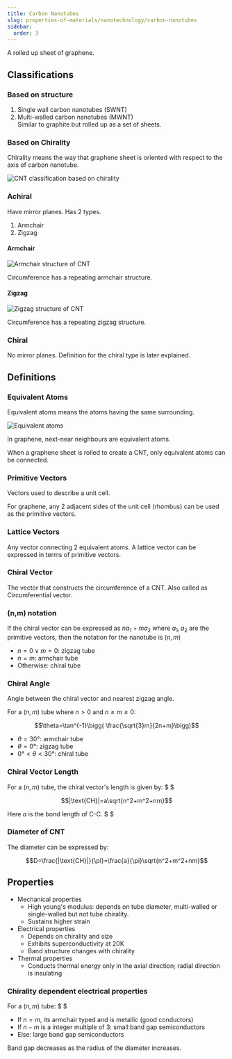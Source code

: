 ```yaml
---
title: Carbon Nanotubes
slug: properties-of-materials/nanotechnology/carbon-nanotubes
sidebar:
  order: 3
---
```


A rolled up sheet of graphene.

## Classifications

### Based on structure

1. Single wall carbon nanotubes (SWNT)
2. Multi-walled carbon nanotubes (MWNT)  
   Similar to graphite but rolled up as a set of sheets.

### Based on Chirality

Chirality means the way that graphene sheet is oriented with respect to the axis
of carbon nanotube.

![CNT classification based on chirality](/props/nano/cnt-chirality-types.jpg)

### Achiral

Have mirror planes. Has 2 types.

1. Armchair
2. Zigzag

#### Armchair

![Armchair structure of CNT](/props/nano/armchair-structure.jpg)

Circumference has a repeating armchair structure.

#### Zigzag

![Zigzag structure of CNT](/props/nano/zigzag-structure.jpg)

Circumference has a repeating zigzag structure.

### Chiral

No mirror planes. Definition for the chiral type is later explained.

## Definitions

### Equivalent Atoms

Equivalent atoms means the atoms having the same surrounding.

![Equivalent atoms](/props/nano/equivalent-atoms.jpg)

In graphene, next-near neighbours are equivalent atoms.

When a graphene sheet is rolled to create a CNT, only equivalent atoms can be
connected.

### Primitive Vectors

Vectors used to describe a unit cell.

For graphene, any 2 adjacent sides of the unit cell (rhombus) can be used as the
primitive vectors.

### Lattice Vectors

Any vector connecting 2 equivalent atoms. A lattice vector can be expressed in
terms of primitive vectors.

### Chiral Vector

The vector that constructs the circumference of a CNT. Also called as
Circumferential vector.

### (n,m) notation

If the chiral vector can be expressed as $na_1 + ma_2$ where $a_1,a_2$ are the
primitive vectors, then the notation for the nanotube is $(n,m)$

- $n=0 \lor m =0$: zigzag tube
- $n=m$: armchair tube
- Otherwise: chiral tube

### Chiral Angle

Angle between the chiral vector and nearest zigzag angle.

For a $(n,m)$ tube where $n>0$ and $n\ge m\ge 0$:

```math
\theta=\tan^{-1}\bigg( \frac{\sqrt{3}m}{2n+m}\bigg)
```

- $\theta=30°$: armchair tube
- $\theta=0°$: zigzag tube
- $0°<\theta<30°$: chiral tube

### Chiral Vector Length

For a $(n,m)$ tube, the chiral vector's length is given by: $ $

```math
|\text{CH}|=a\sqrt{n^2+m^2+nm}
```

Here $a$ is the bond length of C-C. $ $

### Diameter of CNT

The diameter can be expressed by:

```math
D=\frac{|\text{CH}|}{\pi}=\frac{a}{\pi}\sqrt{n^2+m^2+nm}
```

## Properties

- Mechanical properties
  - High young's modulus: depends on tube diameter, multi-walled or
    single-walled but not tube chirality.
  - Sustains higher strain
- Electrical properties
  - Depends on chirality and size
  - Exhibits superconductivity at $20\text{K}$
  - Band structure changes with chirality
- Thermal properties
  - Conducts thermal energy only in the axial direction; radial direction is
    insulating

### Chirality dependent electrical properties

For a $(n,m)$ tube: $ $

- If $n=m$, its armchair typed and is metallic (good conductors)
- If $n-m$ is a integer multiple of $3$: small band gap semiconductors
- Else: large band gap semiconductors

Band gap decreases as the radius of the diameter increases.
